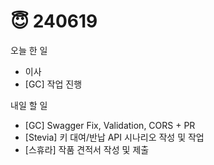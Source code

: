 # 😇 240619

오늘 한 일

* 이사
* \[GC] 작업 진행

내일 할 일

* \[GC] Swagger Fix, Validation, CORS + PR
* \[Stevia] 키 대여/반납 API 시나리오 작성 및 작업
* \[스휴라] 작품 견적서 작성 및 제출
